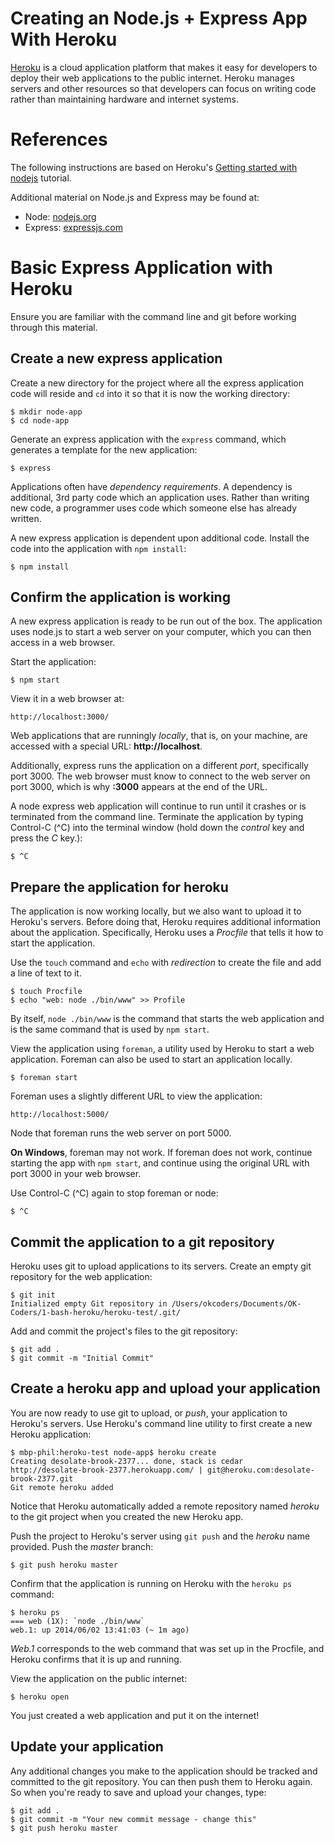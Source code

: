 Creating an Node.js + Express App With Heroku
====

[Heroku](https://www.heroku.com/) is a cloud application platform that makes it easy for developers to deploy their web applications to the public internet. Heroku manages servers and other resources so that developers can focus on writing code rather than maintaining hardware and internet systems.

# References

The following instructions are based on Heroku's [Getting started with nodejs](https://devcenter.heroku.com/articles/getting-started-with-nodejs) tutorial.

Additional material on Node.js and Express may be found at:

- Node: [nodejs.org](http://nodejs.org/)
- Express: [expressjs.com](http://expressjs.com/)

# Basic Express Application with Heroku

Ensure you are familiar with the command line and git before working through this material.

## Create a new express application

Create a new directory for the project where all the express application code will reside and `cd` into it so that it is now the working directory:

	$ mkdir node-app
	$ cd node-app

Generate an express application with the `express` command, which generates a template for the new application:

	$ express

Applications often have *dependency requirements*. A dependency is additional, 3rd party code which an application uses. Rather than writing new code, a programmer uses code which someone else has already written.

A new express application is dependent upon additional code. Install the code into the application with `npm install`:

	$ npm install
	
## Confirm the application is working
	
A new express application is ready to be run out of the box. The application uses node.js to start a web server on your computer, which you can then access in a web browser.

Start the application:

	$ npm start

View it in a web browser at:

	http://localhost:3000/

Web applications that are runningly *locally*, that is, on your machine, are accessed with a special URL: **http://localhost**.

Additionally, express runs the application on a different *port*, specifically port 3000. The web browser must know to connect to the web server on port 3000, which is why **:3000** appears at the end of the URL.

A node express web application will continue to run until it crashes or is terminated from the command line. Terminate the application by typing Control-C (^C) into the terminal window (hold down the *control* key and press the *C* key.):

	$ ^C

## Prepare the application for heroku

The application is now working locally, but we also want to upload it to Heroku's servers. Before doing that, Heroku requires additional information about the application. Specifically, Heroku uses a *Procfile* that tells it how to start the application.

Use the `touch` command and `echo` with *redirection* to create the file and add a line of text to it.

	$ touch Procfile
	$ echo "web: node ./bin/www" >> Profile

By itself, `node ./bin/www` is the command that starts the web application and is the same command that is used by `npm start`.

View the application using `foreman`, a utility used by Heroku to start a  web application. Foreman can also be used to start an application locally.

	$ foreman start
	
Foreman uses a slightly different URL to view the application:

	http://localhost:5000/

Node that foreman runs the web server on port 5000.

**On Windows**, foreman may not work. If foreman does not work, continue starting the app with `npm start`, and continue using the original URL with port 3000 in your web browser.

<!--
The command may not work becuase Heroku does not set up the foreman program correctly. If foreman doesn't work on Windows, modify the *PATH variable* to let Git Bash know where foreman is.

Follow the instructions here to modify your *System Path* variable: [how-to-set-the-windows-path-in-windows-7](http://geekswithblogs.net/renso/archive/2009/10/21/how-to-set-the-windows-path-in-windows-7.aspx)

You need to add the following text to your path variable: `;C:\Program Files (x86)\Heroku\ruby-1.9.2\bin`, including that semicolon at the beginning.

Restart Git Bash for the changes to your path to take effect. The terminal should now be able to find foreman:

	$ which foreman
	/c/Program Files (x86)/Heroku/ruby-1.9.2/bin/foreman

It's possible that foreman will still not work. Execute `foreman` in the console. If there is an error about a *bad interpreter*, install an older version of foreman. The error looks like:

	$ foreman start
	sh.exe": /c/Program Files (x86)/Heroku/ruby-1.9.2/bin/foreman: "c:/Program: bad interpreter: No such file or directory
	
Install an older version of foreman with:

	$ gem uninstall foreman
	$ gem install foreman -v 0.61

Type `Y` and press enter when asked if you want to remove the executable.

If you cannot get foreman working on Windows, continue to start the web application with `npm start`.
-->

Use Control-C (^C) again to stop foreman or node:

	$ ^C

## Commit the application to a git repository

Heroku uses git to upload applications to its servers. Create an empty git repository for the web application:

	$ git init
	Initialized empty Git repository in /Users/okcoders/Documents/OK-Coders/1-bash-heroku/heroku-test/.git/
	
Add and commit the project's files to the git repository:

	$ git add .
	$ git commit -m "Initial Commit"
	
## Create a heroku app and upload your application
	
You are now ready to use git to upload, or *push*, your application to Heroku's servers. Use Heroku's command line utility to first create a new Heroku application:

	$ mbp-phil:heroku-test node-app$ heroku create
	Creating desolate-brook-2377... done, stack is cedar
	http://desolate-brook-2377.herokuapp.com/ | git@heroku.com:desolate-brook-2377.git
	Git remote heroku added

Notice that Heroku automatically added a remote repository named *heroku* to the git project when you created the new Heroku app.

Push the project to Heroku's server using `git push` and the *heroku* name provided. Push the *master* branch:

	$ git push heroku master
	
Confirm that the application is running on Heroku with the `heroku ps` command:

	$ heroku ps
	=== web (1X): `node ./bin/www`
	web.1: up 2014/06/02 13:41:03 (~ 1m ago)

*Web.1* corresponds to the web command that was set up in the Procfile, and Heroku confirms that it is up and running. 

View the application on the public internet:

	$ heroku open
	
You just created a web application and put it on the internet!

## Update your application

Any additional changes you make to the application should be tracked and committed to the git repository. You can then push them to Heroku again. So when you're ready to save and upload your changes, type:
	
	$ git add .
	$ git commit -m "Your new commit message - change this"
	$ git push heroku master
